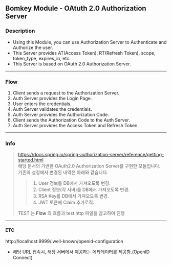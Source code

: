 ## Bomkey Module - OAtuth 2.0 Authorization Server

### Description
- Using this Module, you can use Authorization Server to Authenticate and Authorize the user.
- This Server provides AT(Access Token), RT(Refresh Token), scope, token_type, expires_in, etc.
- This Server is based on OAuth 2.0 Authorization Server.
---

### Flow
1. Client sends a request to the Authorization Server.
2. Auth Server provides the Login Page.
3. User enters the credentials.
4. Auth Server validates the credentials.
5. Auth Server provides the Authorization Code.
6. Client sends the Authorization Code to the Auth Server.
7. Auth Server provides the Access Token and Refresh Token.

--- 
### Info
> https://docs.spring.io/spring-authorization-server/reference/getting-started.html <br/>
> 해당 문서의 기반한 OAuth2.0 Authorization Server를 구현한 모듈입니다.<br/>
> 기존의 설정에서 변경된 내역은 아래와 같습니다. <br/>
>> 1. User 정보를 DB에서 가져오도록 변경.
>> 2. Client 정보(각 서버)를 DB에서 가져오도록 변경.
>> 3. RSA Key를 DB에서 가져오도록 변경.
>> 4. JWT 토큰에 Claim 추가로직.
>> 
> TEST 는 <a>Flow</a> 의 흐름과 test.http 파일을 참고하여 진행

---
#### ETC
http://localhost:9999/.well-known/openid-configuration
- 해당 URL 접속시, 해당 서버에서 제공하는 메타데이터를 제공함.(OpenID Connect)